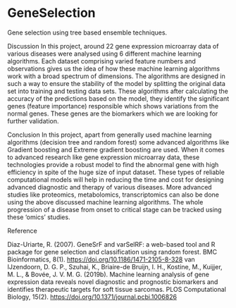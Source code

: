 # GeneSelection
Gene selection using tree based ensemble techniques.


Discussion
In this project, around 22 gene expression microarray data of various diseases were analysed using 6 different machine learning algorithms. Each dataset comprising varied feature numbers and observations gives us the idea of how these machine learning algorithms work with a broad spectrum of dimensions. The algorithms are designed in such a way to ensure the stability of the model by splitting the original data set into training and testing data sets. These algorithms after calculating the accuracy of the predictions based on the model, they identify the significant genes (feature importance) responsible which shows variations from the normal genes. These genes are the biomarkers which we are looking for further validation. 


Conclusion
In this project, apart from generally used machine learning algorithms (decision tree and random forest) some advanced algorithms like Gradient boosting and Extreme gradient boosting are used. When it comes to advanced research like gene expression microarray data, these technologies provide a robust model to find the abnormal gene with high efficiency in spite of the huge size of input dataset. These types of reliable computational models will help in reducing the time and cost for designing advanced diagnostic and therapy of various diseases. More advanced studies like proteomics, metabolomics, transcriptomics can also be done using the above discussed machine learning algorithms. The whole progression of a disease from onset to critical stage can be tracked using these ‘omics’ studies.

Reference

Diaz-Uriarte, R. (2007). GeneSrF and varSelRF: a web-based tool and R package for gene selection and classification using random forest. BMC Bioinformatics, 8(1). https://doi.org/10.1186/1471-2105-8-328
van IJzendoorn, D. G. P., Szuhai, K., Briaire-de Bruijn, I. H., Kostine, M., Kuijjer, M. L., & Bovée, J. V. M. G. (2019b). Machine learning analysis of gene expression data reveals novel diagnostic and prognostic biomarkers and identifies therapeutic targets for soft tissue sarcomas. PLOS Computational Biology, 15(2). https://doi.org/10.1371/journal.pcbi.1006826

